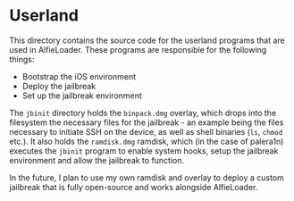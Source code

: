 # Userland

This directory contains the source code for the userland programs that are used in AlfieLoader. These programs are responsible for the following things:
* Bootstrap the iOS environment
* Deploy the jailbreak
* Set up the jailbreak environment

The `jbinit` directory holds the `binpack.dmg` overlay, which drops into the filesystem the necessary files for the jailbreak - an example being the files necessary to initiate SSH on the device, as well as shell binaries (`ls`, `chmod` etc.). It also holds the `ramdisk.dmg` ramdisk, which (in the case of palera1n) executes the `jbinit` program to enable system hooks, setup the jailbreak environment and allow the jailbreak to function.

In the future, I plan to use my own ramdisk and overlay to deploy a custom jailbreak that is fully open-source and works alongside AlfieLoader.